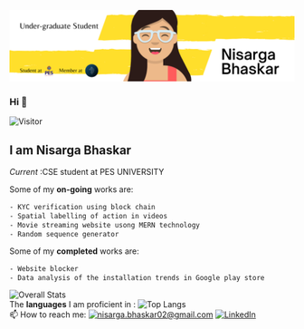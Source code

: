 ![nisarga banner image](./nisarga_banner.png)
### Hi 👋
![Visitor](https://visitor-badge.laobi.icu/badge?page_id=nisargabhaskar.nisarga.bhaskar)
## I am Nisarga Bhaskar 
<i>Current </i>:CSE student at PES UNIVERSITY

Some of my __on-going__ works are:

    - KYC verification using block chain
    - Spatial labelling of action in videos
    - Movie streaming website usong MERN technology
    - Random sequence generator 
Some of my __completed__ works are:

    - Website blocker
    - Data analysis of the installation trends in Google play store
![Overall Stats](https://github-readme-stats.vercel.app/api?username=nisargabhaskar&count_private=true&show_icons=true&hide=contribs)
<br>
The __languages__ I am proficient in :
![Top Langs](https://github-readme-stats.vercel.app/api/top-langs/?username=nisargabhaskar&layout=compact)
<br>
📫 How to reach me:
<a href="mailto:nisarga.bhaskar02@gmail.com">![nisarga.bhaskar02@gmail.com](https://img.shields.io/badge/Gmail-D14836?style=for-the-badge&logo=gmail&logoColor=white)</a> <a href="<https://www.linkedin.com/in/nisarga-bhaskar-69a86a224/>">![LinkedIn](https://img.shields.io/badge/LinkedIn-0077B5?style=for-the-badge&logo=linkedin&logoColor=white)</a>
